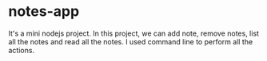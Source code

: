# notes-app
It's a mini nodejs project. In this project, we can add note, remove notes, list all the notes and read all the notes. I used command line to perform all the actions.
